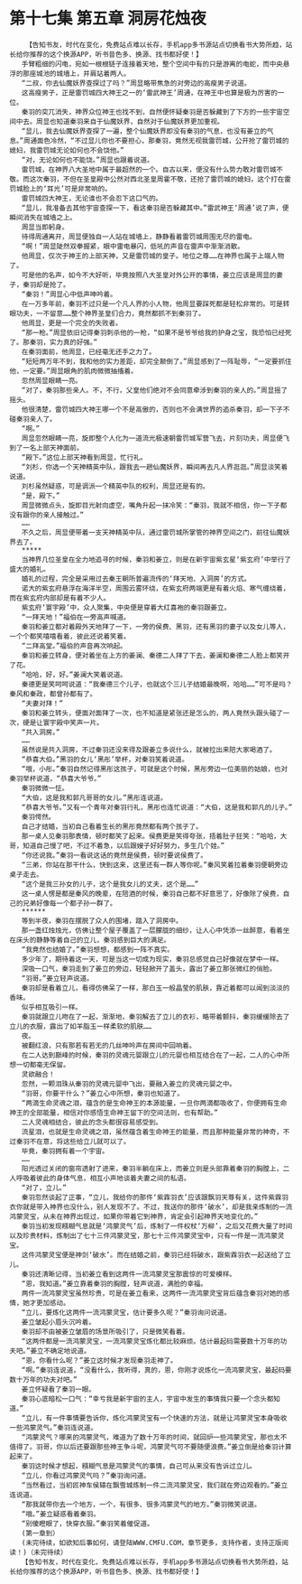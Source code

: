 # 第十七集 第五章 洞房花烛夜
        【告知书友，时代在变化，免费站点难以长存，手机app多书源站点切换看书大势所趋，站长给你推荐的这个换源APP，听书音色多、换源、找书都好使！】
       手臂粗细的闪电，宛如一根根链子连接着天地，整个空间中有的只是游离的电蛇，而中央悬浮的那座城池的城墙上，并肩站着两人。
       “二叔，你去仙魔妖界查探过了吗？”周显略带焦急的对旁边的高瘦男子说道。
       这高瘦男子，正是雷罚城四大神王之一的‘雷武神王’周通，在神王中也算是极为厉害的一位。
       秦羽的突兀消失，神界众位神王也找不到，自然便怀疑秦羽是否躲藏到了下方的一些宇宙空间中去。周显也知道秦羽来自于仙魔妖界，自然对于仙魔妖界更加重视。
       “显儿，我去仙魔妖界查探了一遍，整个仙魔妖界即没有秦羽的气息，也没有姜立的气息。”周通面色冷然，“不过显儿你也不要担心，那秦羽，竟然无视我雷罚城，公开抢了雷罚城的媳妇，我雷罚城无论如何也不会饶他。”
       “对，无论如何也不能饶。”周显也跟着说道。
       雷罚城，在神界八大圣地中属于最超然的一个。自古以来，便没有什么势力敢对雷罚城不敬。而这次秦羽，不但在圣皇殿中公然对西北圣皇周霍不敬，还抢了雷罚城的媳妇，这个打在雷罚城脸上的‘耳光’可是非常响的。
       雷罚城四大神王，无论谁也不会忍下这口气的。
       “显儿，我准备去其他宇宙查探一下，看这秦羽是否躲藏其中。”雷武神王‘周通’说了声，便瞬间消失在城墙之上。
       周显当即躬身。
       待得周通离开，周显便独自一人站在城墙上，静静看着雷罚城周围无尽的雷电。
       “啊！”周显陡然双拳握紧，眼中雷电暴闪，低吼的声音在雷声中渐渐消散。
       他周显，仅次于神王的上部天神，又是雷罚城的皇子。地位之尊……在神界也属于上端人物了。
       可是他的名声，如今不大好听，毕竟按照八大圣皇对外公开的事情，姜立应该是周显的妻子，秦羽却是抢了。
       “秦羽！”周显心中低声呻吟着。
       在一万多年前，秦羽不过只是一个凡人界的小人物，他周显要踩死都是轻松非常的。可是转眼功夫，一不留意……整个神界圣皇们合力，竟然都抓不到秦羽了。
       他周显，更是一个完全的失败者。
       “那一枪。”周显依旧记得秦羽刺杀他的一枪，“如果不是爷爷给我的护身之宝，我恐怕已经死了。那秦羽，实力真的好强。”
       在秦羽面前，他周显，已经毫无还手之力了。
       “短短两万年不到，我和他的实力差距，却完全颠倒了。”周显感到了一阵耻辱，“一定要抓住他，一定要。”周显眼角的肌肉微微抽搐着。
       忽然周显眼睛一亮。
       “对了，秦羽那些亲人。不，不行，父皇他们绝对不会同意牵涉到秦羽的亲人的。”周显摇了摇头。
       他很清楚，雷罚城四大神王哪一个不是高傲的，否则也不会满世界的追杀秦羽，却一下子不碰秦羽亲人了。
       “啊。”
       周显忽然眼睛一亮，旋即整个人化为一道流光极速朝雷罚城军营飞去，片刻功夫，周显便飞到了一名上部天神面前。
       “殿下。”这位上部天神看到周显，忙行礼。
       “刘杉，你选一个天神精英中队，跟我去一趟仙魔妖界，瞬间再去凡人界逛逛。”周显淡笑着说道。
       刘杉虽然疑惑，可是调派一个精英中队的权利，周显还是有的。
       “是，殿下。”
       周显微微点头，旋即目光射向虚空，嘴角升起一抹冷笑：“秦羽，我就不相信，你一下子都没有跟你的亲人接触过。”
       ……
       不久之后，周显便带着一支天神精英中队，通过雷罚城所掌管的神界空间之门，前往仙魔妖界去了。
       *****
       当神界几位圣皇在全力地追寻的时候，秦羽和姜立，则是在新宇宙紫玄星‘紫玄府’中举行了盛大的婚礼。
       婚礼的过程，完全是采用过去秦王朝所普遍流传的‘拜天地、入洞房’的方式。
       诺大的紫玄府悬浮在海洋半空，周围云雾环绕，在紫玄府两端更是有着火焰、寒气缠绕着，而在紫玄府内部却是有着不少人。
       紫玄府‘寰宇殿’中，众人聚集，中央便是穿着大红喜袍的秦羽跟姜立。
       “一拜天地！”福伯在一旁高声喊道。
       秦羽和姜立都对着殿外天地拜了一下，一旁的侯费、黑羽，还有黑羽的妻子以及女儿等人，一个个都笑嘻嘻看着，彼此还说着笑着。
       “二拜高堂。”福伯的声音再次响起。
       秦羽和姜立转身，便对着坐在上方的姜澜、秦德二人拜了下去，姜澜和秦德二人脸上都笑开了花。
       “哈哈，好，好。”姜澜大笑着说道。
       秦德更是笑呵呵说道：“我秦德三个儿子，也就这个三儿子结婚最晚啊，哈哈……”可不是吗？秦风和秦政，都曾孙都有了。
       “夫妻对拜！”
       秦羽和姜立转头，便面对面拜了一次，也不知道是紧张还是怎么的，两人竟然头跟头碰了一次，硬是让寰宇殿中笑声一片。
       “共入洞房。”
       ……
       虽然说是共入洞房，不过秦羽还没来得及跟姜立多说什么，就被拉出来陪大家喝酒了。
       “恭喜大伯。”黑羽的女儿‘黑彤’举杯，对秦羽笑着说道。
       “哦，小彤。”秦羽自然记得黑彤这孩子，可就是这个时候，黑彤旁边一位美丽的姑娘，也对秦羽举杯说道，“恭喜大爷爷。”
       秦羽微微一怔。
       “大伯，这是我和郭凡哥哥的女儿。”黑彤连说道。
       “恭喜大爷爷。”又有一个青年对秦羽行礼，黑彤也连忙说道：“大伯，这是我和郭凡的儿子。”
       秦羽愕然。
       自己才结婚，当初自己看着生长的黑彤竟然都有两个孩子了。
       那一桌人见秦羽那表情，顿时都笑了起来。侯费更是笑得夸张，捂着肚子狂笑：“哈哈，大哥，知道自己慢了吧，不过不着急，以后跟嫂子好好努力，多生几个娃。”
       “你还说我。”秦羽一看说这话的竟然是侯费，顿时要说侯费了。
       “三弟，你站在那干什么，快到这来，这里还有一群人等你呢。”秦风笑着拉着秦羽便朝旁边桌子走去。
       “这个是我三孙女的儿子，这个是我女儿的丈夫，这个是……”
       这一桌人愣是都是秦风的晚辈，在陪酒的时候，秦羽自己都不好意思了，好像除了侯费，自己的兄弟好像每一个都子孙一群了。
       ******
       等到半夜，秦羽在摆脱了众人的围堵，踏入了洞房中。
       那一盏红烛烛光，仿佛让整个屋子覆盖了一层朦胧的细纱，让人心中凭添一丝醉意，看着坐在床头的静静等着自己的立儿，秦羽感到巨大的满足。
       “我竟然也结婚了。”秦羽想想，都感到一阵不真实。
       多少年了，期待着这一天，可是当这一切成为现实，秦羽总感觉自己好像就在梦中一样。
       深吸一口气，秦羽走到了姜立的旁边，轻轻掀开了盖头，露出了姜立那张微红的俏脸。
       “羽哥。”姜立轻声说道。
       秦羽却是看着立儿，看得仿佛呆了一样，那白玉一般晶莹的肌肤，靠近着都可以闻到淡淡的香味。
       似乎相互吸引一样。
       秦羽就跟立儿吻在了一起，渐渐地，秦羽解去了立儿的衣衫，略带着颤抖，秦羽缓缓除去了立儿的衣服，露出了如羊脂玉一样柔软的肌肤……
       夜。
       被翻红浪，只有那若有若无的几丝呻吟声在房间中回响着。
       在二人达到巅峰的时候，秦羽的灵魂元婴跟立儿的元婴也相互结合在了一起，二人的心中所想一切都毫无保留。
       灵欲融合！
       忽然，一颗泪珠从秦羽的灵魂元婴中飞出，要融入姜立的灵魂元婴之中。
       “羽哥，你要干什么？”姜立心中所想，秦羽也知道了。
       “两滴生命灵魂之泪，蕴含的是生命神王的本源能量，一旦你两滴都吸收了，你便拥有生命神王的全部能量，相信对你感悟生命神王留下的空间法则，也有帮助。”
       二人灵魂相结合，彼此的念头都很容易感受到。
       流星泪，也就是生命灵魂之泪，虽然蕴含着生命神王的能量，而且那种能量非常的神奇，不过秦羽不在意，将这些给立儿就可以了。
       毕竟，秦羽拥有着一个宇宙。
       ……
       阳光透过关闭的窗帘透射了进来，秦羽半躺在床上，而姜立则是头部靠着秦羽的胸膛上，二人呼吸着彼此的身体气息，相互小声地谈着夫妻之间的私语。
       “对了，立儿。”
       秦羽忽然谈起了正事，“立儿，我给你的那件‘紫霖羽衣’应该跟飘羽天尊有关，这件紫霖羽衣你就是带入神界也没什么，别人发现不了。不过，我送你的那件‘破水’，却是我亲炼制的一流鸿蒙灵宝，从未在神界出现过，如果你带着它到神界，肯定会引起神界天地变化的。”
       秦羽当初发现糨糊气息就是‘鸿蒙灵气’后，炼制了一件权杖‘万柳’，之后又花费大量了时间以及珍贵材料，炼制出了七十三件鸿蒙灵宝，那七十三件鸿蒙灵宝中，只有一件是一流鸿蒙灵宝。
       这件鸿蒙灵宝便是神剑‘破水’。而在结婚之前，秦羽已经将破水，跟紫霖羽衣一起送给了立儿。
       秦羽还清晰记得，当初姜立看到这两件一流鸿蒙灵宝那震惊的可爱模样。
       “恩，我知道。”姜立靠着秦羽的胸膛，轻声说道，满脸的幸福。
       两件一流鸿蒙灵宝虽然珍贵，可是在姜立看来，这两件一流鸿蒙灵宝背后蕴含秦羽对她的感情，她才更加感动。
       “立儿，要炼化这两件一流鸿蒙灵宝，估计要多久呢？”秦羽询问说道。
       姜立皱起小眉头沉吟着。
       秦羽却不由被姜立皱眉的场景所吸引了，只是微笑看着。
       “这两件都是一流鸿蒙灵宝，一流鸿蒙灵宝炼化都比较麻烦。估计最起码需要数十万年的功夫吧。”姜立不确定地说道。
       “恩，你看什么呢？”姜立这时候才发现秦羽走神了。
       “啊。”秦羽连说道，“没看什么，我听得，真的，恩，你刚才说炼化一流鸿蒙灵宝，最起码要数十万年的功夫对吧。”
       姜立怀疑看了秦羽一眼。
       秦羽心底暗松一口气：“幸亏我是新宇宙的主人，宇宙中发生的事情我只要一个念头都知道。”
       “立儿，有一件事情要告诉你，炼化鸿蒙灵宝有一个快速的方法，就是让鸿蒙灵宝本身吸收一些鸿蒙灵气。”秦羽连说道。
       “鸿蒙灵气？哪来的鸿蒙灵气，难道为了数十万年的时间，就回炉一些鸿蒙灵宝，那也太不值得了。羽哥，你以后还要跟那些神王争斗呢，鸿蒙灵气可不要随便浪费。”姜立倒是给秦羽计算起来了。
       秦羽这时候才想起，糨糊气息是鸿蒙灵气的事情，自己可从来没有告诉过立儿。
       “立儿，你看过鸿蒙灵气吗？”秦羽询问道。
       “当然看过，当初匠神车侯辕在飘雪城炼制一件二流鸿蒙灵宝，我们就在旁边观看的。”姜立连说道。
       “那我就带你去一个地方，一个，有很多、很多鸿蒙灵气的地方。”秦羽微笑说道。
       “哦。”姜立疑惑看着秦羽。
       “别傻瞪眼了，快穿衣服。”秦羽笑着催促道。
       (第一章到）
       (未完待续，如欲知后事如何，请登陆WWW.CMFU.COM，章节更多，支持作者，支持正版阅读！)（未完待续）
       【告知书友，时代在变化，免费站点难以长存，手机app多书源站点切换看书大势所趋，站长给你推荐的这个换源APP，听书音色多、换源、找书都好使！】
